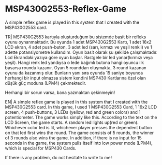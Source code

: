 # MSP430G2553-Reflex-Game
A simple reflex game is played in this system that I created with the MSP430G2553 card.

TR|
MSP430G2553 kartıyla oluşturduğum bu sistemde basit bir refleks oyunu oynanmaktadır.
Bu oyunda 1 adet MSP430G2553 Kartı, 1 adet 16x2 LCD ekran, 4 adet push-buton, 3 adet led (sarı, kırmızı ve yeşil renkli) ve 1 adette potansiyometre kullandım.
Oyun basit olarak şu şekilde çalışmaktadır. Lcd Ekrandaki yazıya göre oyun başlar. 
Rastgele bir led yanar(kırmızı veya yeşil). Hangi renk led yandıysa o lede bağımlı butona hangi oyuncu ilk basarsa roundu kazanır.
Oyun 5 rounddan oluşmakta, 3 round kazanan oyunu da kazanmış olur.
Bunların yanı sıra oyunda 15 saniye boyunca herhangi bir input olmazsa sistem kendini MSP430 Kartlarına özel olan düşük güç moduna (LPM4) çekmektedir.

Herhangi bir sorun varsa, bana yazmaktan çekinmeyin!



EN|
A simple reflex game is played in this system that I created with the MSP430G2553 card.
In this game, I used 1 MSP430G2553 Card, 1 16x2 LCD screen, 4 push-buttons, 3 LEDs (yellow, red and green colors) and 1 potentiometer.
The game works simply like this. According to the text on the LCD Screen, the game starts. 
A random led lights up(red or green). Whichever color led is lit, whichever player presses the dependent button on that led first wins the round.
The game consists of 5 rounds, the winner of 3 rounds also wins the game.
In addition, if there is no input for 15 seconds in the game, the system pulls itself into low power mode (LPM4), which is special for MSP430 Cards.

If there is any problem, do not hesitate to write to me!

